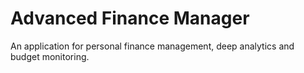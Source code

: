 # Advanced Finance Manager
An application for personal finance management, deep analytics and budget monitoring.
